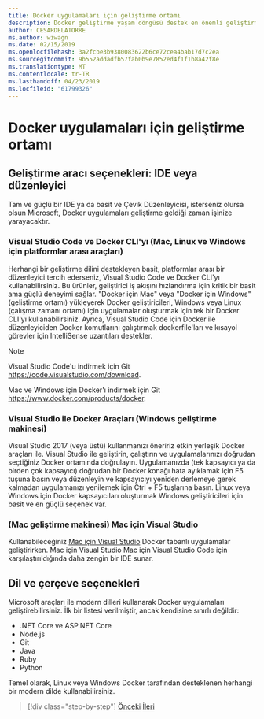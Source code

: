 ```yaml
---
title: Docker uygulamaları için geliştirme ortamı
description: Docker geliştirme yaşam döngüsü destek en önemli geliştirme aracı seçenekleri tanışın.
author: CESARDELATORRE
ms.author: wiwagn
ms.date: 02/15/2019
ms.openlocfilehash: 3a2fcbe3b9380083622b6ce72cea4bab17d7c2ea
ms.sourcegitcommit: 9b552addadfb57fab0b9e7852ed4f1f1b8a42f8e
ms.translationtype: MT
ms.contentlocale: tr-TR
ms.lasthandoff: 04/23/2019
ms.locfileid: "61799326"
---
```

# <a name="development-environment-for-docker-apps"></a>Docker uygulamaları için geliştirme ortamı

## <a name="development-tools-choices-ide-or-editor"></a>Geliştirme aracı seçenekleri: IDE veya düzenleyici

Tam ve güçlü bir IDE ya da basit ve Çevik Düzenleyicisi, isterseniz olursa olsun Microsoft, Docker uygulamaları geliştirme geldiği zaman işinize yarayacaktır.

### <a name="visual-studio-code-and-docker-cli-cross-platform-tools-for-mac-linux-and-windows"></a>Visual Studio Code ve Docker CLI'yı (Mac, Linux ve Windows için platformlar arası araçları)

Herhangi bir geliştirme dilini destekleyen basit, platformlar arası bir düzenleyici tercih ederseniz, Visual Studio Code ve Docker CLI'yı kullanabilirsiniz. Bu ürünler, geliştirici iş akışını hızlandırma için kritik bir basit ama güçlü deneyimi sağlar. "Docker için Mac" veya "Docker için Windows" (geliştirme ortamı) yükleyerek Docker geliştiricileri, Windows veya Linux (çalışma zamanı ortamı) için uygulamalar oluşturmak için tek bir Docker CLI'yı kullanabilirsiniz. Ayrıca, Visual Studio Code için Docker ile düzenleyiciden Docker komutlarını çalıştırmak dockerfile'ları ve kısayol görevler için IntelliSense uzantıları destekler.

> [!NOTE]
>
> Visual Studio Code'u indirmek için Git <https://code.visualstudio.com/download>.
>
> Mac ve Windows için Docker'ı indirmek için Git <https://www.docker.com/products/docker>.

### <a name="visual-studio-with-docker-tools-windows-development-machine"></a>Visual Studio ile Docker Araçları (Windows geliştirme makinesi)

Visual Studio 2017 (veya üstü) kullanmanızı öneririz etkin yerleşik Docker araçları ile. Visual Studio ile geliştirin, çalıştırın ve uygulamalarınızı doğrudan seçtiğiniz Docker ortamında doğrulayın. Uygulamanızda (tek kapsayıcı ya da birden çok kapsayıcı) doğrudan bir Docker konağı hata ayıklamak için F5 tuşuna basın veya düzenleyin ve kapsayıcıyı yeniden derlemeye gerek kalmadan uygulamanızı yenilemek için Ctrl + F5 tuşlarına basın. Linux veya Windows için Docker kapsayıcıları oluşturmak Windows geliştiricileri için basit ve en güçlü seçenek var.

### <a name="visual-studio-for-mac-mac-development-machine"></a>(Mac geliştirme makinesi) Mac için Visual Studio

Kullanabileceğiniz [Mac için Visual Studio](https://visualstudio.microsoft.com/vs/mac/?utm_medium=microsoft&utm_source=docs.microsoft.com&utm_campaign=inline+link) Docker tabanlı uygulamalar geliştirirken. Mac için Visual Studio Mac için Visual Studio Code için karşılaştırıldığında daha zengin bir IDE sunar.

## <a name="language-and-framework-choices"></a>Dil ve çerçeve seçenekleri

Microsoft araçları ile modern dilleri kullanarak Docker uygulamaları geliştirebilirsiniz. İlk bir listesi verilmiştir, ancak kendisine sınırlı değildir:

- .NET Core ve ASP.NET Core
- Node.js
- Git
- Java
- Ruby
- Python

Temel olarak, Linux veya Windows Docker tarafından desteklenen herhangi bir modern dilde kullanabilirsiniz.

>[!div class="step-by-step"]
>[Önceki](deploy-azure-kubernetes-service.md)
>[İleri](docker-apps-inner-loop-workflow.md)
